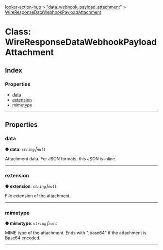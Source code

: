 [looker-action-hub](../README.md) > ["data_webhook_payload_attachment"](../modules/_data_webhook_payload_attachment_.md) > [WireResponseDataWebhookPayloadAttachment](../classes/_data_webhook_payload_attachment_.wireresponsedatawebhookpayloadattachment.md)



# Class: WireResponseDataWebhookPayloadAttachment

## Index

### Properties

* [data](_data_webhook_payload_attachment_.wireresponsedatawebhookpayloadattachment.md#data)
* [extension](_data_webhook_payload_attachment_.wireresponsedatawebhookpayloadattachment.md#extension)
* [mimetype](_data_webhook_payload_attachment_.wireresponsedatawebhookpayloadattachment.md#mimetype)



---
## Properties
<a id="data"></a>

###  data

**●  data**:  *`string`⎮`null`* 




Attachment data. For JSON formats, this JSON is inline.




___

<a id="extension"></a>

###  extension

**●  extension**:  *`string`⎮`null`* 




File extension of the attachment.




___

<a id="mimetype"></a>

###  mimetype

**●  mimetype**:  *`string`⎮`null`* 




MIME type of the attachment. Ends with ";base64" if the attachment is Base64 encoded.




___


